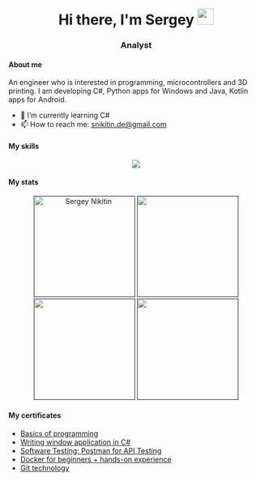 <h1 align="center">Hi there, I'm Sergey
<img src="https://github.com/blackcater/blackcater/raw/main/images/Hi.gif" height="32"/></h1>
<h3 align="center">Analyst</h3>

#### About me

An engineer who is interested in programming, microcontrollers and 3D printing. I am developing C#, Python apps for Windows and Java, Kotlin apps for Android.

- 🌱 I’m currently learning C#
- 📫 How to reach me: <a href="mailto:snikitin.de@gmail.com">snikitin.de@gmail.com</a>

#### My skills

<p align="center">
  <a href="https://skillicons.dev">
    <img src="https://skillicons.dev/icons?i=linux,git,docker,grafana,postgres,postman,powershell,html,js,py,cpp,cs&perline=6" />
  </a>
</p>

#### My stats

<p align="center">
  <a href=""><img height=200 src="http://github-profile-summary-cards.vercel.app/api/cards/profile-details?username=snikitin-de&theme=dark" alt="Sergey Nikitin"/></a>
  <a href=""><img height=200 src="https://github-readme-stats-sigma-five.vercel.app/api?username=snikitin-de&theme=dark&show_icons=true&hide_border=true&count_private=true"/></a>
  <a href=""><img height=200 src="https://github-readme-streak-stats.herokuapp.com/?user=snikitin-de&theme=dark&hide_border=true"/></a>
  <a href=""><img height=200 src="https://github-readme-stats-sigma-five.vercel.app/api/top-langs/?username=snikitin-de&theme=dark&show_icons=true&hide_border=true&layout=compact&hide=Inno%20Setup"/></a>
</p>

#### My certificates

- [Basics of programming](https://stepik.org/cert/1877348?lang=en)
- [Writing window application in C#](https://stepik.org/cert/2168129?lang=en)
- [Software Testing: Postman for API Testing](https://stepik.org/cert/2108518?lang=en)
- [Docker for beginners + hands-on experience](https://stepik.org/cert/2142747?lang=en)
- [Git technology](https://stepik.org/cert/2155848?lang=en)
